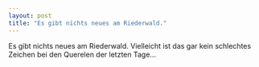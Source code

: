 ```yaml
---
layout: post
title: "Es gibt nichts neues am Riederwald."
---
```


Es gibt nichts neues am Riederwald. Vielleicht ist das gar kein schlechtes Zeichen bei den Querelen der letzten Tage...
